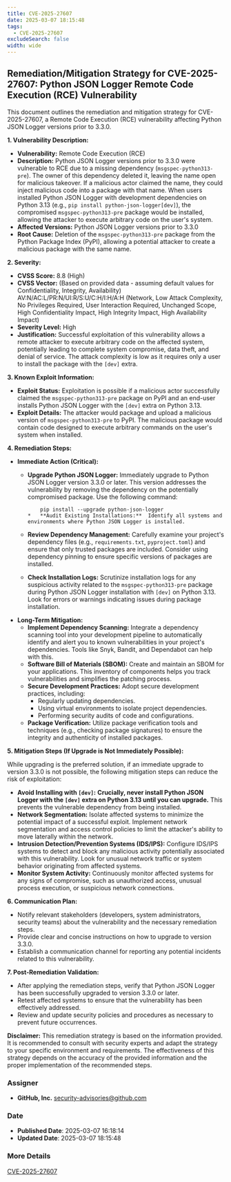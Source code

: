 ```yaml
---
title: CVE-2025-27607
date: 2025-03-07 18:15:48
tags:
  - CVE-2025-27607
excludeSearch: false
width: wide
---
```


## Remediation/Mitigation Strategy for CVE-2025-27607: Python JSON Logger Remote Code Execution (RCE) Vulnerability

This document outlines the remediation and mitigation strategy for CVE-2025-27607, a Remote Code Execution (RCE) vulnerability affecting Python JSON Logger versions prior to 3.3.0.

**1. Vulnerability Description:**

*   **Vulnerability:** Remote Code Execution (RCE)
*   **Description:**  Python JSON Logger versions prior to 3.3.0 were vulnerable to RCE due to a missing dependency (`msgspec-python313-pre`).  The owner of this dependency deleted it, leaving the name open for malicious takeover.  If a malicious actor claimed the name, they could inject malicious code into a package with that name.  When users installed Python JSON Logger with development dependencies on Python 3.13 (e.g., `pip install python-json-logger[dev]`), the compromised `msgspec-python313-pre` package would be installed, allowing the attacker to execute arbitrary code on the user's system.
*   **Affected Versions:** Python JSON Logger versions prior to 3.3.0
*   **Root Cause:**  Deletion of the `msgspec-python313-pre` package from the Python Package Index (PyPI), allowing a potential attacker to create a malicious package with the same name.

**2. Severity:**

*   **CVSS Score:** 8.8 (High)
*   **CVSS Vector:**  (Based on provided data - assuming default values for Confidentiality, Integrity, Availability) AV:N/AC:L/PR:N/UI:R/S:U/C:H/I:H/A:H  (Network, Low Attack Complexity, No Privileges Required, User Interaction Required, Unchanged Scope, High Confidentiality Impact, High Integrity Impact, High Availability Impact)
*   **Severity Level:** High
*   **Justification:**  Successful exploitation of this vulnerability allows a remote attacker to execute arbitrary code on the affected system, potentially leading to complete system compromise, data theft, and denial of service. The attack complexity is low as it requires only a user to install the package with the `[dev]` extra.

**3. Known Exploit Information:**

*   **Exploit Status:**  Exploitation is possible if a malicious actor successfully claimed the `msgspec-python313-pre` package on PyPI and an end-user installs Python JSON Logger with the `[dev]` extra on Python 3.13.
*   **Exploit Details:**  The attacker would package and upload a malicious version of `msgspec-python313-pre` to PyPI.  The malicious package would contain code designed to execute arbitrary commands on the user's system when installed.

**4. Remediation Steps:**

*   **Immediate Action (Critical):**
    *   **Upgrade Python JSON Logger:** Immediately upgrade to Python JSON Logger version 3.3.0 or later. This version addresses the vulnerability by removing the dependency on the potentially compromised package.  Use the following command:

                pip install --upgrade python-json-logger
            *   **Audit Existing Installations:**  Identify all systems and environments where Python JSON Logger is installed.
    *   **Review Dependency Management:**  Carefully examine your project's dependency files (e.g., `requirements.txt`, `pyproject.toml`) and ensure that only trusted packages are included. Consider using dependency pinning to ensure specific versions of packages are installed.
    *   **Check Installation Logs:** Scrutinize installation logs for any suspicious activity related to the `msgspec-python313-pre` package during Python JSON Logger installation with `[dev]` on Python 3.13. Look for errors or warnings indicating issues during package installation.
*   **Long-Term Mitigation:**
    *   **Implement Dependency Scanning:** Integrate a dependency scanning tool into your development pipeline to automatically identify and alert you to known vulnerabilities in your project's dependencies.  Tools like Snyk, Bandit, and Dependabot can help with this.
    *   **Software Bill of Materials (SBOM):** Create and maintain an SBOM for your applications. This inventory of components helps you track vulnerabilities and simplifies the patching process.
    *   **Secure Development Practices:**  Adopt secure development practices, including:
        *   Regularly updating dependencies.
        *   Using virtual environments to isolate project dependencies.
        *   Performing security audits of code and configurations.
    *   **Package Verification:** Utilize package verification tools and techniques (e.g., checking package signatures) to ensure the integrity and authenticity of installed packages.

**5. Mitigation Steps (If Upgrade is Not Immediately Possible):**

While upgrading is the preferred solution, if an immediate upgrade to version 3.3.0 is not possible, the following mitigation steps can reduce the risk of exploitation:

*   **Avoid Installing with `[dev]`:**  **Crucially, never install Python JSON Logger with the `[dev]` extra on Python 3.13 until you can upgrade.**  This prevents the vulnerable dependency from being installed.
*   **Network Segmentation:**  Isolate affected systems to minimize the potential impact of a successful exploit. Implement network segmentation and access control policies to limit the attacker's ability to move laterally within the network.
*   **Intrusion Detection/Prevention Systems (IDS/IPS):**  Configure IDS/IPS systems to detect and block any malicious activity potentially associated with this vulnerability. Look for unusual network traffic or system behavior originating from affected systems.
*   **Monitor System Activity:**  Continuously monitor affected systems for any signs of compromise, such as unauthorized access, unusual process execution, or suspicious network connections.

**6. Communication Plan:**

*   Notify relevant stakeholders (developers, system administrators, security teams) about the vulnerability and the necessary remediation steps.
*   Provide clear and concise instructions on how to upgrade to version 3.3.0.
*   Establish a communication channel for reporting any potential incidents related to this vulnerability.

**7. Post-Remediation Validation:**

*   After applying the remediation steps, verify that Python JSON Logger has been successfully upgraded to version 3.3.0 or later.
*   Retest affected systems to ensure that the vulnerability has been effectively addressed.
*   Review and update security policies and procedures as necessary to prevent future occurrences.

**Disclaimer:** This remediation strategy is based on the information provided.  It is recommended to consult with security experts and adapt the strategy to your specific environment and requirements. The effectiveness of this strategy depends on the accuracy of the provided information and the proper implementation of the recommended steps.

### Assigner
- **GitHub, Inc.** <security-advisories@github.com>

### Date
- **Published Date**: 2025-03-07 16:18:14
- **Updated Date**: 2025-03-07 18:15:48

### More Details
[CVE-2025-27607](https://www.cvedetails.com/cve/CVE-2025-27607)